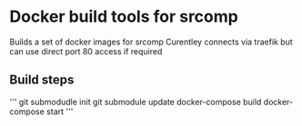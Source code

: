 # Docker build tools for srcomp

Builds a set of docker images for srcomp
Curentley connects via traefik but can use direct port 80 access if required

## Build steps

'''
git submodudle init
git submodule update
docker-compose build
docker-compose start
'''

